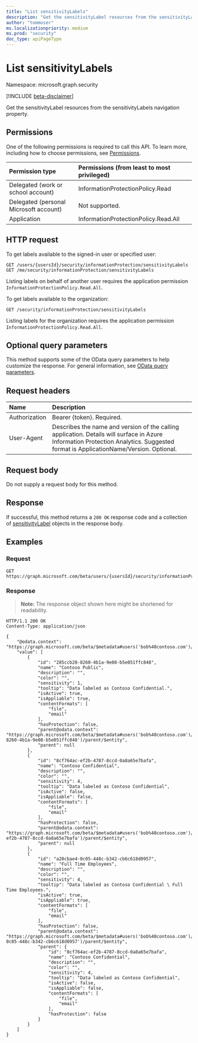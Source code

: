 ```yaml
---
title: "List sensitivityLabels"
description: "Get the sensitivityLabel resources from the sensitivityLabels navigation property."
author: "tommoser"
ms.localizationpriority: medium
ms.prod: "security"
doc_type: apiPageType
---
```


# List sensitivityLabels
Namespace: microsoft.graph.security

[!INCLUDE [beta-disclaimer](../../includes/beta-disclaimer.md)]

Get the sensitivityLabel resources from the sensitivityLabels navigation property.

## Permissions
One of the following permissions is required to call this API. To learn more, including how to choose permissions, see [Permissions](/graph/permissions-reference).

| Permission type                        | Permissions (from least to most privileged) |
| :------------------------------------- | :------------------------------------------ |
| Delegated (work or school account)     | InformationProtectionPolicy.Read            |
| Delegated (personal Microsoft account) | Not supported.                              |
| Application                            | InformationProtectionPolicy.Read.All        |

## HTTP request

<!-- {
  "blockType": "ignored"
}
-->
To get labels available to the signed-in user or specified user:
``` http
GET /users/{usersId}/security/informationProtection/sensitivityLabels
GET /me/security/informationProtection/sensitivityLabels
```

Listing labels on behalf of another user requires the application permission `InformationProtectionPolicy.Read.All`.

To get labels available to the organization:
```http
GET /security/informationProtection/sensitivityLabels
```

Listing labels for the organization requires the application permission `InformationProtectionPolicy.Read.All`.

## Optional query parameters
This method supports some of the OData query parameters to help customize the response. For general information, see [OData query parameters](/graph/query-parameters).

## Request headers
| Name          | Description                                                                                                                                                                       |
| :------------ | :-------------------------------------------------------------------------------------------------------------------------------------------------------------------------------- |
| Authorization | Bearer {token}. Required.                                                                                                                                                         |
| User-Agent    | Describes the name and version of the calling application. Details will surface in Azure Information Protection Analytics. Suggested format is ApplicationName/Version. Optional. |

## Request body
Do not supply a request body for this method.

## Response

If successful, this method returns a `200 OK` response code and a collection of [sensitivityLabel](../resources/sensitivitylabel.md) objects in the response body.

## Examples

### Request
<!-- {
  "blockType": "request",
  "name": "list_sensitivitylabel"
}
-->
``` http
GET https://graph.microsoft.com/beta/users/{usersId}/security/informationProtection/sensitivityLabels
```


### Response
>**Note:** The response object shown here might be shortened for readability.
<!-- {
  "blockType": "response",
  "truncated": true,
  "@odata.type": "Collection(microsoft.graph.security.sensitivityLabel)"
}
-->
``` http
HTTP/1.1 200 OK
Content-Type: application/json

{
    "@odata.context": "https://graph.microsoft.com/beta/$metadata#users('bob%40contoso.com')/security/informationProtection/sensitivityLabels",
    "value": [
        {
            "id": "285ccb20-8260-4b1a-9e08-b5e051ffc848",
            "name": "Contoso Public",
            "description": "",
            "color": "",
            "sensitivity": 1,
            "tooltip": "Data labeled as Contoso Confidential.",
            "isActive": true,
            "isAppliable": true,
            "contentFormats": [
                "file",
                "email"
            ],
            "hasProtection": false,
            "parent@odata.context": "https://graph.microsoft.com/beta/$metadata#users('bob%40contoso.com')/security/informationProtection/sensitivityLabels('285ccb20-8260-4b1a-9e08-b5e051ffc848')/parent/$entity",
            "parent": null
        },
        {
            "id": "8cf764ac-ef2b-4787-8ccd-0a8a65e7bafa",
            "name": "Contoso Confidential",
            "description": "",
            "color": "",
            "sensitivity": 4,
            "tooltip": "Data labeled as Contoso Confidential",
            "isActive": false,
            "isAppliable": false,
            "contentFormats": [
                "file",
                "email"
            ],
            "hasProtection": false,
            "parent@odata.context": "https://graph.microsoft.com/beta/$metadata#users('bob%40contoso.com')/security/informationProtection/sensitivityLabels('8cf764ac-ef2b-4787-8ccd-0a8a65e7bafa')/parent/$entity",
            "parent": null
        },
        {
            "id": "a20cbae4-0c05-448c-b342-cb6c618d0957",
            "name": "Full Time Employees",
            "description": "",
            "color": "",
            "sensitivity": 4,
            "tooltip": "Data labeled as Contoso Confidential \ Full Time Employees.",
            "isActive": true,
            "isAppliable": true,
            "contentFormats": [
                "file",
                "email"
            ],
            "hasProtection": false,
            "parent@odata.context": "https://graph.microsoft.com/beta/$metadata#users('bob%40contoso.com')/security/informationProtection/sensitivityLabels('a20cbae4-0c05-448c-b342-cb6c618d0957')/parent/$entity",
            "parent": {
                "id": "8cf764ac-ef2b-4787-8ccd-0a8a65e7bafa",
                "name": "Contoso Confidential",
                "description": "",
                "color": "",
                "sensitivity": 4,
                "tooltip": "Data labeled as Contoso Confidential",
                "isActive": false,
                "isAppliable": false,
                "contentFormats": [
                    "file",
                    "email"
                ],
                "hasProtection": false
            }
        }
    ]
}
```

